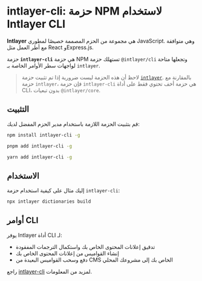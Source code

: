 # intlayer-cli: حزمة NPM لاستخدام Intlayer CLI

**Intlayer** هي مجموعة من الحزم المصممة خصيصًا لمطوري JavaScript. وهي متوافقة مع أطر العمل مثل React وExpress.js.

حزمة **`intlayer-cli`** هي حزمة NPM تستهلك حزمة `@intlayer/cli` وتجعلها متاحة لواجهات سطر الأوامر الخاصة بـ `intlayer`.

> لاحظ أن هذه الحزمة ليست ضرورية إذا تم تثبيت حزمة [`intlayer`](https://github.com/aymericzip/intlayer/tree/main/docs/ar/packages/intlayer/index.md). بالمقارنة مع حزمة `intlayer`، فإن حزمة `intlayer-cli` هي حزمة أخف تحتوي فقط على أداة CLI، بدون تبعيات `@intlayer/core`.

## التثبيت

قم بتثبيت الحزمة اللازمة باستخدام مدير الحزم المفضل لديك:

```bash packageManager="npm"
npm install intlayer-cli -g
```

```bash packageManager="pnpm"
pnpm add intlayer-cli -g
```

```bash packageManager="yarn"
yarn add intlayer-cli -g
```

## الاستخدام

إليك مثال على كيفية استخدام حزمة `intlayer-cli`:

```bash
npx intlayer dictionaries build
```

## أوامر CLI

يوفر Intlayer أداة CLI لـ:

- تدقيق إعلانات المحتوى الخاص بك واستكمال الترجمات المفقودة
- إنشاء القواميس من إعلانات المحتوى الخاص بك
- دفع وسحب القواميس البعيدة من CMS الخاص بك إلى مشروعك المحلي

راجع [intlayer-cli](https://github.com/aymericzip/intlayer/blob/main/docs/ar/intlayer_cli.md) لمزيد من المعلومات.
